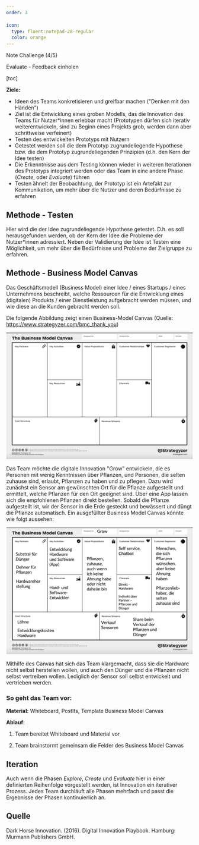 ```yaml
---
order: 3

icon:
  type: fluent:notepad-28-regular
  color: orange
---
```


Note Challenge (4/5)

Evaluate - Feedback einholen

[toc]


**Ziele:**

* Ideen des Teams konkretisieren und greifbar machen ("Denken mit den Händen")
* Ziel ist die Entwicklung eines groben Modells, das die Innovation des Teams für Nutzer*innen erlebbar macht (Prototypen dürfen sich iterativ weiterentwickeln, sind zu Beginn eines Projekts grob, werden dann aber schrittweise verfeinert)
* Testen des entwickelten Prototyps mit Nutzern
* Getestet werden soll die dem Prototyp zugrundeliegende Hypothese bzw. die dem Prototyp zugrundeliegenden Prinzipien (d.h. den Kern der Idee testen)
* Die Erkenntnisse aus dem Testing können wieder in weiteren Iterationen des Prototyps integriert werden oder das Team in eine andere Phase (*Create*, oder *Evaluate*) führen
* Testen ähnelt der Beobachtung, der Prototyp ist ein Artefakt zur Kommunikation, um mehr über die Nutzer und deren Bedürfnisse zu erfahren



## Methode - Testen

Hier wird die der Idee zugrundeliegende Hypothese getestet. D.h. es soll herausgefunden werden, ob der Kern der Idee die Probleme der Nutzer*innen adressiert. Neben der Validierung der Idee ist Testen eine Möglichkeit, um mehr über die Bedürfnisse und Probleme der Zielgruppe zu erfahren.

## Methode - Business Model Canvas

Das Geschäftsmodell (Business Model) einer Idee / eines Startups / eines Unternehmens beschreibt, welche Ressourcen für die Entwicklung eines (digitalen) Produkts / einer Dienstleistung aufgebracht werden müssen, und wie diese an die Kunden gebracht werden soll.

Die folgende Abbildung zeigt einen Business-Model Canvas (Quelle: https://www.strategyzer.com/bmc_thank_you)

![evaluate_business_model_canvas](./img/evaluate_business_model_canvas.png)

Das Team möchte die digitale Innovation "Grow" entwickeln, die es Personen mit wenig Kenntnissen über Pflanzen, und Personen, die selten zuhause sind, erlaubt, Pflanzen zu haben und zu pflegen. Dazu wird zunächst ein Sensor am gewünschten Ort für die Pflanze aufgestellt und ermittelt, welche Pflanzen für den Ort geeignet sind. Über eine App lassen sich die empfohlenen Pflanzen direkt bestellen. Sobald die Pflanze aufgestellt ist, wir der Sensor in die Erde gesteckt und bewässert und düngt die Pflanze automatisch. Ein ausgefüllter Business Model Canvas könnte wie folgt aussehen:

![bmc_filled](./img/bmc_filled.png)

Mithilfe des Canvas hat sich das Team klargemacht, dass sie die Hardware nicht selbst herstellen wollen, und auch den Dünger und die Pflanzen nicht selbst vertreiben wollen. Lediglich der Sensor soll selbst entwickelt und vertrieben werden.

### So geht das Team vor:

**Material:** Whiteboard, PostIts, Template Business Model Canvas

**Ablauf**:

1. Team bereitet Whiteboard und Material vor

2. Team brainstormt gemeinsam die Felder des Business Model Canvas


## Iteration

Auch wenn die Phasen *Explore*, *Create*  und *Evaluate* hier in einer definierten Reihenfolge vorgestellt werden, ist Innovation ein iterativer Prozess. Jedes Team durchläuft alle Phasen mehrfach und passt die Ergebnisse der Phasen kontinuierlich an.

## Quelle

Dark Horse Innovation. (2016). Digital Innovation Playbook. Hamburg: Murmann Publishers GmbH.
